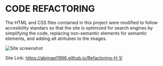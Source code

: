 # CODE REFACTORING 

The HTML and CSS files contained in this project were modified to follow accesibility standars so that the site is optimized for search engines by simplifying the code, replacing non-semantic elements for semantic elements, and adding alt atritubes to the images. 

![Site screenshot](./Images/Screenshot.png)

Site Link: https://abimael1996.github.io/Refactoring-H-1/


